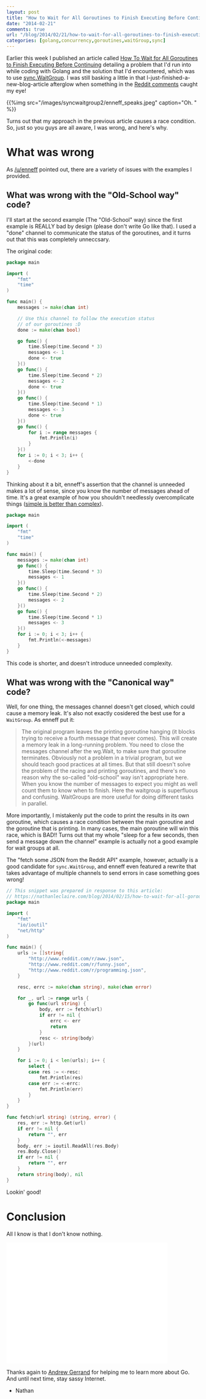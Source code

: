 ```yaml
---
layout: post
title: "How to Wait for All Goroutines to Finish Executing Before Continuing, Part Two:  Fixing My Oops"
date: "2014-02-21"
comments: true
url: "/blog/2014/02/21/how-to-wait-for-all-goroutines-to-finish-executing-before-continuing-part-two-fixing-my-ooops/"
categories: [golang,concurrency,goroutines,waitGroup,sync]
---
```


Earlier this week I published an article called [How To Wait for All Goroutines to Finish Executing Before Continuing](https://nathanleclaire.com/blog/2014/02/15/how-to-wait-for-all-goroutines-to-finish-executing-before-continuing/) detailing a problem that I'd run into while coding with Golang and the solution that I'd encountered, which was to use [sync.WaitGroup](http://golang.org/pkg/sync/#WaitGroup).  I was still basking a little in that I-just-finished-a-new-blog-article afterglow when something in the [Reddit comments](http://www.reddit.com/r/golang/comments/1y3spq/how_to_wait_for_all_goroutines_to_finish/) caught my eye!

{{%img src="/images/syncwaitgroup2/enneff_speaks.jpeg" caption="Oh. " %}}

Turns out that my approach in the previous article causes a race condition.  So, just so you guys are all aware, I was wrong, and here's why.

# What was wrong

As [/u/enneff](http://reddit.com/u/enneff) pointed out, there are a variety of issues with the examples I provided.

## What was wrong with the "Old-School way" code?

I'll start at the second example (The "Old-School" way) since the first example is REALLY bad by design (please don't write Go like that).  I used a "done" channel to communicate the status of the goroutines, and it turns out that this was completely unneccsary.

The original code:

```go
package main

import (
    "fmt"
    "time"
)

func main() {
    messages := make(chan int)

    // Use this channel to follow the execution status
    // of our goroutines :D
    done := make(chan bool)

    go func() {
        time.Sleep(time.Second * 3)
        messages <- 1
        done <- true
    }()
    go func() {
        time.Sleep(time.Second * 2)
        messages <- 2
        done <- true
    }() 
    go func() {
        time.Sleep(time.Second * 1)
        messages <- 3
        done <- true
    }()
    go func() {
        for i := range messages {
            fmt.Println(i)
        }
    }()
    for i := 0; i < 3; i++ {
        <-done
    }
}
```

Thinking about it a bit, enneff's assertion that the channel is unneeded makes a lot of sense, since you know the number of messages ahead of time.  It's a great example of how you shouldn't needlessly overcomplicate things ([simple is better than complex](http://legacy.python.org/dev/peps/pep-0020/)).

```go
package main

import (
    "fmt"
    "time"
)

func main() {
    messages := make(chan int)
    go func() {
        time.Sleep(time.Second * 3)
        messages <- 1
    }()
    go func() {
        time.Sleep(time.Second * 2)
        messages <- 2
    }()
    go func() {
        time.Sleep(time.Second * 1)
        messages <- 3
    }()
    for i := 0; i < 3; i++ {
        fmt.Println(<-messages)
    }
}
```

This code is shorter, and doesn't introduce unneeded complexity.

## What was wrong with the "Canonical way" code?

Well, for one thing, the messages channel doesn't get closed, which could cause a memory leak.  It's also not exactly cosidered the best use for a `WaitGroup`.  As enneff put it:

> The original program leaves the printing goroutine hanging (it blocks trying to receive a fourth message that never comes). This will create a memory leak in a long-running problem. You need to close the messages channel after the wg.Wait, to make sure that goroutine terminates. Obviously not a problem in a trivial program, but we should teach good practices at all times. But that still doesn't solve the problem of the racing and printing goroutines, and there's no reason why the so-called "old-school" way isn't appropriate here. When you know the number of messages to expect you might as well count them to know when to finish. Here the waitgroup is superfluous and confusing. WaitGroups are more useful for doing different tasks in parallel.

More importantly, I mistakenly put the code to print the results in its own goroutine, which causes a race condition between the main goroutine and the goroutine that is printing.  In many cases, the main goroutine will win this race, which is BAD!!  Turns out that my whole "sleep for a few seconds, then send a message down the channel" example is actually not a good example for wait groups at all.

The "fetch some JSON from the Reddit API" example, however, actually is a good candidate for `sync.WaitGroup`, and enneff even featured a rewrite that takes advantage of multiple channels to send errors in case something goes wrong!

```go
// This snippet was prepared in response to this article:
// https://nathanleclaire.com/blog/2014/02/15/how-to-wait-for-all-goroutines-to-finish-executing-before-continuing/
package main

import (
    "fmt"
    "io/ioutil"
    "net/http"
)

func main() {
    urls := []string{
        "http://www.reddit.com/r/aww.json",
        "http://www.reddit.com/r/funny.json",
        "http://www.reddit.com/r/programming.json",
    }

    resc, errc := make(chan string), make(chan error)

    for _, url := range urls {
        go func(url string) {
            body, err := fetch(url)
            if err != nil {
                errc <- err
                return
            }
            resc <- string(body)
        }(url)
    }

    for i := 0; i < len(urls); i++ {
        select {
        case res := <-resc:
            fmt.Println(res)
        case err := <-errc:
            fmt.Println(err)
        }
    }
}

func fetch(url string) (string, error) {
    res, err := http.Get(url)
    if err != nil {
        return "", err
    }
    body, err := ioutil.ReadAll(res.Body)
    res.Body.Close()
    if err != nil {
        return "", err
    }
    return string(body), nil
}
```

Lookin' good!

# Conclusion

All I know is that I don't know nothing.

<iframe width="420" height="315" src="//www.youtube.com/embed/5HtUnubXAO4" frameborder="0" allowfullscreen></iframe>

Thanks again to [Andrew Gerrand](https://twitter.com/enneff) for helping me to learn more about Go.  And until next time, stay sassy Internet.

- Nathan
